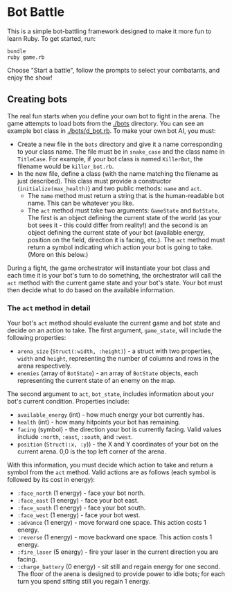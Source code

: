# Bot Battle

This is a simple bot-battling framework designed to make it more fun to learn Ruby. To get started, run:

```
bundle
ruby game.rb
```

Choose "Start a battle", follow the prompts to select your combatants, and enjoy the show!

## Creating bots

The real fun starts when you define your own bot to fight in the arena. The game attempts to load bots from the [./bots](./bots) directory. You can see an example bot class in [./bots/d_bot.rb](./bots/d_bot.rb). To make your own bot AI, you must:

* Create a new file in the `bots` directory and give it a name corresponding to your class name. The file must be in `snake_case` and the class name in `TitleCase`. For example, if your bot class is named `KillerBot`, the filename would be `killer_bot.rb`.
* In the new file, define a class (with the name matching the filename as just described). This class must provide a constructor (`initialize(max_health)`) and two public methods: `name` and `act`.
  * The `name` method must return a string that is the human-readable bot name. This can be whatever you like.
  * The `act` method must take two arguments: `GameState` and `BotState`. The first is an object defining the current state of the world (as your bot sees it - this could differ from reality!) and the second is an object defining the current state of your bot (available energy, position on the field, direction it is facing, etc.). The `act` method must return a symbol indicating which action your bot is going to take. (More on this below.)

During a fight, the game orchestrator will instantiate your bot class and each time it is your bot's turn to do something, the orchestrator will call the `act` method with the current game state and your bot's state. Your bot must then decide what to do based on the available information.

### The `act` method in detail

Your bot's `act` method should evaluate the current game and bot state and decide on an action to take. The first argument, `game_state`, will include the following properties:

* `arena_size` (`Struct(:width, :height)`) - a struct with two properties, `width` and `height`, representing the number of columns and rows in the arena respectively.
* `enemies` (array of `BotState`) - an array of `BotState` objects, each representing the current state of an enemy on the map.

The second argument to `act`, `bot_state`, includes information about your bot's current condition. Properties include:

* `available_energy` (int) - how much energy your bot currently has.
* `health` (int) - how many hitpoints your bot has remaining.
* `facing` (symbol) - the direction your bot is currently facing. Valid values include `:north`, `:east`, `:south`, and `:west`.
* `position` (`Struct(:x, :y`)) - the X and Y coordinates of your bot on the current arena. 0,0 is the top left corner of the arena.

With this information, you must decide which action to take and return a symbol from the `act` method. Valid actions are as follows (each symbol is followed by its cost in energy):

* `:face_north` (1 energy) - face your bot north.
* `:face_east` (1 energy) - face your bot east.
* `:face_south` (1 energy) - face your bot south.
* `:face_west` (1 energy) - face your bot west.
* `:advance` (1 energy) - move forward one space. This action costs 1 energy.
* `:reverse` (1 energy) - move backward one space. This action costs 1 energy.
* `:fire_laser` (5 energy) - fire your laser in the current direction you are facing.
* `:charge_battery` (0 energy) - sit still and regain energy for one second. The floor of the arena is designed to provide power to idle bots; for each turn you spend sitting still you regain 1 energy.